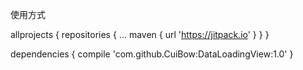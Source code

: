 
使用方式

allprojects {
	repositories {
		...
		maven { url 'https://jitpack.io' }
	}
}

dependencies { 
	   compile 'com.github.CuiBow:DataLoadingView:1.0'
}
